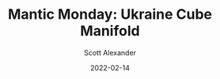 ---
layout: podcast
title: "Mantic Monday: Ukraine Cube Manifold"
author: Scott Alexander
description: https://astralcodexten.substack.com/p/mantic-monday-ukraine-cube-manifold
date: 2022-02-14
length: 2137752
duration: 534
guid: mantic-monday-ukraine-cube-manifold
---